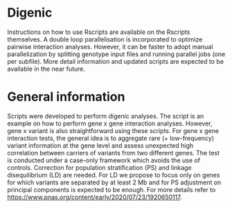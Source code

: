 # Digenic

Instructions on how to use Rscripts are available on the Rscripts themselves. 
A double loop parallelisation is incorporated to optimize pairwise interaction analyses. 
However, it can be faster to adopt manual parallelization by splitting genotype input files and running parallel jobs (one per subfile). 
More detail information and updated scripts are expected to be available in the near future.


# General information

Scripts were developed to perform digenic analyses. The script is an example on how to perform gene x gene interaction analyses. However, gene x variant is also straightforward using these scripts. 
For gene x gene interaction tests, the general idea is to aggregate rare (+ low-frequency) variant information at the gene level and assess unexpected high correlation between carriers of variants from two different genes. The test is conducted under a case-only framework which avoids the use of controls. Correction for population stratification (PS) and linkage disequilibrium (LD) are needed. For LD we propose to focus only on genes for which variants are separated by at least 2 Mb and for PS adjustment on principal components is expected to be enough. For more details refer to https://www.pnas.org/content/early/2020/07/23/1920650117.
